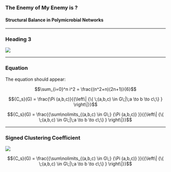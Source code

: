 ### The Enemy of My Enemy is ?
#### Structural Balance in Polymicrobial Networks

---

### Heading 3

![](https://rawgit.com/sathomas/presentations/sbalance/assets/o_graphs.svg)

---

### Equation

The equation should appear:

$$\sum_{i=0}^n i^2 = \frac{(n^2+n)(2n+1)}{6}$$

$${C_s}(G) = \frac{\Pi (a,b,c)}{{\left\| {\{ \;(a,b,c) \in G\;|\;a \to b \to c\;\} } \right\|}}$$

$${C_s}(G) = \frac{{\sum\nolimits_{(a,b,c) \in G\;} {\Pi (a,b,c)} }}{{\left\| {\{ \;(a,b,c) \in G\;|\;a \to b \to c\;\} } \right\|}}$$


---

### Signed Clustering Coefficient

![](https://rawgit.com/sathomas/presentations/sbalance/assets/o_c_s.svg)

$${C_s}(G) = \frac{{\sum\nolimits_{(a,b,c) \in G\;} {\Pi (a,b,c)} }}{{\left\| {\{ \;(a,b,c) \in G\;|\;a \to b \to c\;\} } \right\|}}$$

